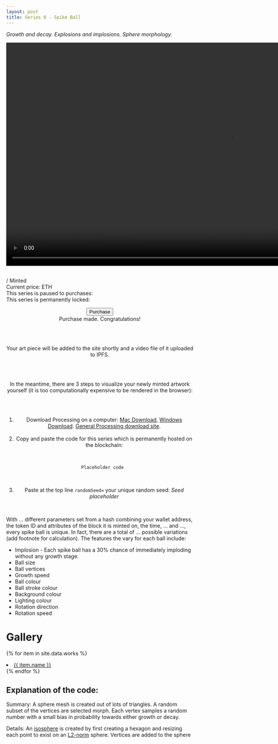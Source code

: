 ```yaml
---
layout: post
title: Series 0 - Spike Ball
---
```


<i>Growth and decay. Explosions and implosions. Sphere morphology.</i>

<video class="seriesOverviewVideo" height="600" autoplay="autoplay" controls loop >
  <source type="video/mp4" src="/assets/vids/SaveOut_java_sphere_morph.mp4" type="video/mp4">
Your browser does not support the video tag.
</video>

<br>
<br>

<span> <i id="0numMint"></i>/<i id="0maxMint"></i> Minted </span>
<br>
<span> Current price: <i id="0ethPrice"></i>  ETH </span>
<br>
<span> This series is paused to purchases: <i id="0pauseStatus"></i></span>
<br>
<span> This series is permanently locked: <i id="0lockStatus"></i></span>
<br>

<div align="center">
  <button  id="0purchase" class="button-general purchaseButton">Purchase</button>
</div>

<div align="center" class="visualizeDiv">
  <span>Purchase made. Congratulations!</span>

  <br> <br>

  Your art piece will be added to the site shortly and a video file of it uploaded to IPFS.

  <br> <br>

  In the meantime, there are 3 steps to visualize your newly minted artwork yourself (it is too computationally expensive to be rendered in the browser):

  <br> <br>

  1. Download Processing on a computer: <a href="https://github.com/processing/processing/releases/download/processing-0270-3.5.4/processing-3.5.4-macosx.zip">Mac Download</a>, <a href="https://github.com/processing/processing/releases/download/processing-0270-3.5.4/processing-3.5.4-windows64.zip">Windows Download</a>. <a href="https://processing.org/download"> General Processing download site</a>.
<br> <br>
  2. Copy and paste the code for this series which is permanently hosted on the blockchain:
<br>
  <code class="language-java" id="Series0-CodeLocation0">
  Placeholder code
  </code>
<br>
<br>

  3. Paste at the top line <code>randomSeed=</code> your unique random seed: <i id="0tokenSeed">Seed placeholder</i>

</div>
<br>

With ... different parameters set from a hash combining your wallet address, the token ID and attributes of the block it is minted on, the time, ... and ..., every spike ball is unique. In fact, there are a total of ... possible variations (add footnote for calculation). The features the vary for each ball include:

* Implosion - Each spike ball has a 30% chance of immediately imploding without any growth stage.
* Ball size
* Ball vertices
* Growth speed
* Ball colour
* Ball stroke colour
* Background colour
* Lighting colour
* Rotation direction
* Rotation speed

# Gallery
{% for item in site.data.works %}
  <li class="token-item">
    <a href="{{ item.link | prepend: "/works" | relative_url |  }}">{{ item.name }}</a>
  </li>
{% endfor %}

## Explanation of the code:

Summary:
A sphere mesh is created out of lots of triangles. A random subset of the vertices are selected morph. Each vertex samples a random number with a small bias in probability towards either growth or decay.

Details:
An [isosphere]() is created by first creating a hexagon and resizing each point to exist on an [L2-norm]() sphere. Vertices are added to the sphere
